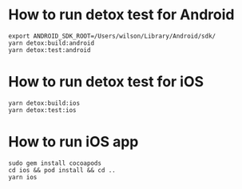 # How to run detox test for Android

```
export ANDROID_SDK_ROOT=/Users/wilson/Library/Android/sdk/
yarn detox:build:android
yarn detox:test:android
```

# How to run detox test for iOS

```
yarn detox:build:ios
yarn detox:test:ios
```

# How to run iOS app

```
sudo gem install cocoapods
cd ios && pod install && cd ..
yarn ios
```
